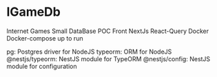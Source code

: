 # IGameDb
Internet Games Small DataBase POC
Front 
NextJs
React-Query
Docker
Docker-compose up to run 

pg: Postgres driver for NodeJS
typeorm: ORM for NodeJS
@nestjs/typeorm: NestJS module for TypeORM
@nestjs/config: NestJS module for configuration